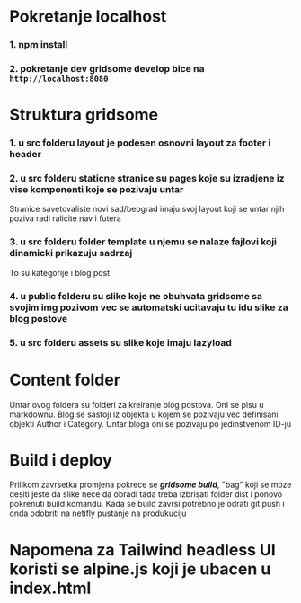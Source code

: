 # Pokretanje localhost

### 1. npm install 
### 2. pokretanje dev gridsome develop bice na `http://localhost:8080`

# Struktura gridsome

### 1. u src folderu layout je podesen osnovni layout za footer i header

### 2. u src folderu staticne stranice su pages koje su izradjene iz vise komponenti koje se pozivaju untar
Stranice savetovaliste novi sad/beograd imaju svoj layout koji se untar njih poziva radi ralicite nav i futera

### 3. u src folderu folder template u njemu se nalaze fajlovi koji dinamicki prikazuju sadrzaj 
To su kategorije i blog post

### 4. u public folderu su slike koje ne obuhvata gridsome sa svojim img pozivom vec se automatski ucitavaju tu idu slike za blog postove 

### 5. u src folderu assets su slike koje imaju lazyload 


# Content folder
Untar ovog foldera su folderi za kreiranje blog postova. Oni se pisu u markdownu.
Blog se sastoji iz objekta u kojem se pozivaju vec definisani objekti Author i Category.
Untar bloga oni se pozivaju po jedinstvenom ID-ju

# Build i deploy

Prilikom zavrsetka promjena pokrece se ***gridsome build***, "bag" koji se moze desiti jeste da slike nece da obradi tada treba izbrisati 
folder dist i ponovo pokrenuti build komandu. Kada se build zavrsi potrebno je odrati git push i onda odobriti na netifly pustanje na
produkuciju

# Napomena za Tailwind headless UI koristi se alpine.js koji je ubacen u index.html
